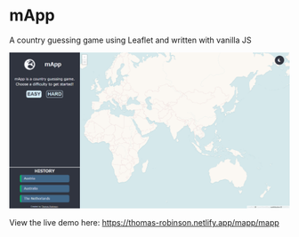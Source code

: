 # mApp
A country guessing game using Leaflet and written with vanilla JS

![Image of mApp](https://github.com/TRobboJ/mApp/blob/main/mApp.png?raw=true)




View the live demo here: https://thomas-robinson.netlify.app/mapp/mapp
